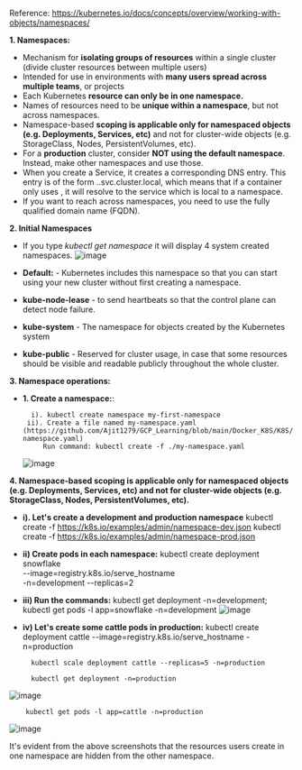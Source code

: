Reference: https://kubernetes.io/docs/concepts/overview/working-with-objects/namespaces/

**1. Namespaces:**
- Mechanism for **isolating groups of resources** within a single cluster (divide cluster resources between multiple users)
- Intended for use in environments with **many users spread across multiple teams**, or projects 
- Each Kubernetes **resource can only be in one namespace.**
- Names of resources need to be **unique within a namespace**, but not across namespaces.
- Namespace-based **scoping is applicable only for namespaced objects (e.g. Deployments, Services, etc)** and not for cluster-wide objects (e.g. StorageClass, Nodes, PersistentVolumes, etc).
- For a **production** cluster, consider **NOT using the default namespace**. Instead, make other namespaces and use those.
- When you create a Service, it creates a corresponding DNS entry. This entry is of the form <service-name>.<namespace-name>.svc.cluster.local, which means that if a container only uses <service-name>, it will resolve to the service which is local to a namespace.
- If you want to reach across namespaces, you need to use the fully qualified domain name (FQDN).

**2. Initial Namespaces**
- If you type _kubectl get namespace_ it will display 4 system created namespaces.
  ![image](https://github.com/Ajit1279/GCP_Learning/assets/81754034/d4362193-ed84-4c33-a184-c4e6c5fa1f35)

- **Default:** - Kubernetes includes this namespace so that you can start using your new cluster without first creating a namespace.
- **kube-node-lease** - to send heartbeats so that the control plane can detect node failure.
- **kube-system** - The namespace for objects created by the Kubernetes system
- **kube-public** - Reserved for cluster usage, in case that some resources should be visible and readable publicly throughout the whole cluster.


**3. Namespace operations:**
- **1. Create a namespace:**:
  
        i). kubectl create namespace my-first-namespace
       ii). Create a file named my-namespace.yaml (https://github.com/Ajit1279/GCP_Learning/blob/main/Docker_K8S/K8S/my-namespace.yaml)
           Run command: kubectl create -f ./my-namespace.yaml
  ![image](https://github.com/Ajit1279/GCP_Learning/assets/81754034/355b1a71-9242-45b8-81c1-5dc21e88ef42)

        
**4. Namespace-based scoping is applicable only for namespaced objects (e.g. Deployments, Services, etc) and not for cluster-wide objects (e.g. StorageClass, Nodes, PersistentVolumes, etc).**
- **i). Let's create a development and production namespace**
  kubectl create -f https://k8s.io/examples/admin/namespace-dev.json
  kubectl create -f https://k8s.io/examples/admin/namespace-prod.json
  
- **ii) Create pods in each namespace:**
  kubectl create deployment snowflake \
  --image=registry.k8s.io/serve_hostname \
  -n=development --replicas=2
  
- **iii) Run the commands:** kubectl get deployment -n=development; kubectl get pods -l app=snowflake -n=development
  ![image](https://github.com/Ajit1279/GCP_Learning/assets/81754034/b4ffe091-d050-457c-88ee-14daeebc4249)

- **iv) Let's create some cattle pods in production:**
        kubectl create deployment cattle --image=registry.k8s.io/serve_hostname -n=production

        kubectl scale deployment cattle --replicas=5 -n=production

        kubectl get deployment -n=production

![image](https://github.com/Ajit1279/GCP_Learning/assets/81754034/ea6e9fee-cd20-4a69-bb37-e632e888b609)

        kubectl get pods -l app=cattle -n=production
![image](https://github.com/Ajit1279/GCP_Learning/assets/81754034/26b65e6a-108a-44f3-83d5-9250196d54fa)

It's evident from the above screenshots that the resources users create in one namespace are hidden from the other namespace.

